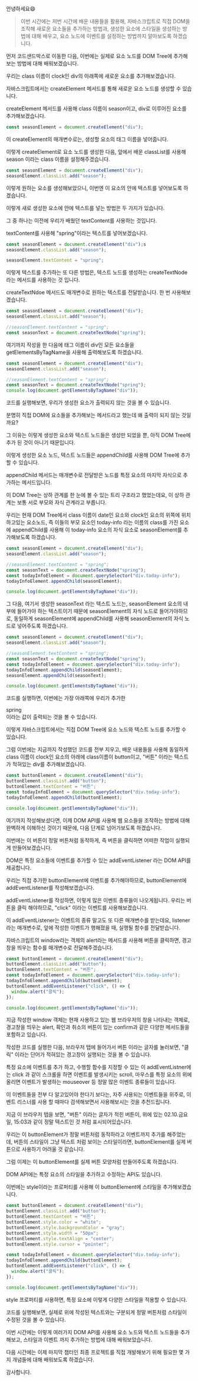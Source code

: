 안녕하세요😄

> 이번 시간에는 저번 시간에 배운 내용들을 활용해, 자바스크립트로 직접 DOM을 조작해 새로운 요소들을 추가하는 방법과, 생성한 요소에 스타일을 생성하는 방법에 대해 배우고, 요소 노드에 이벤트를 설정하는 방법까지 알아보도록 하겠습니다.

먼저 코드샌드박스로 이동한 다음, 이번에는 실제로 요소 노드를 DOM Tree에 추가해보는 방법에 대해 배워보겠습니다.

우리는 class 이름이 clock인 div의 아래쪽에 새로운 요소를 추가해보겠습니다.

자바스크립트에서는 createElement 메서드를 통해 새로운 요소 노드를 생성할 수 있습니다.

createElement 메서드를 사용해 class 이름이 season이고, div로 이루어진 요소를 추가해보겠습니다.

```js
const seasonElement = document.createElement("div");
```

이 createElement의 매개변수로는, 생성할 요소의 태그 이름을 넣어줍니다.

이렇게 createElement로 요소 노드를 생성한 다음, 앞에서 배운 classList를 사용해 season 이라는 class 이름을 설정해주겠습니다.

```js
const seasonElement = document.createElement("div");
seasonElement.classList.add("season");
```

이렇게 원하는 요소를 생성해보았으니, 이번엔 이 요소의 안에 텍스트를 넣어보도록 하겠습니다.

이렇게 새로 생성한 요소에 안에 텍스트를 넣는 방법은 두 가지가 있습니다.

그 중 하나는 이전에 우리가 배웠던 textContent를 사용하는 것입니다.

textContent를 사용해 "spring"이라는 텍스트를 넣어보겠습니다.

```js
const seasonElement = document.createElement("div");s
seasonElement.classList.add("season");

seasonElement.textContent = "spring";
```

이렇게 텍스트를 추가하는 또 다른 방법은, 텍스트 노드를 생성하는 createTextNode라는 메서드를 사용하는 것 입니다. 

createTextNdoe 메서드도 매개변수로 원하는 텍스트를 전달받습니다. 한 번 사용해보겠습니다.

```js
const seasonElement = document.createElement("div");
seasonElement.classList.add("season");

//seasonElement.textContent = "spring";
const seasonText = document.createTextNode("spring");
```

여기까지 작성을 한 다음에 태그 이름이 div인 모든 요소들을 getElementsByTagName을 사용해 출력해보도록 하겠습니다.

```js
const seasonElement = document.createElement("div");
seasonElement.classList.add("season");

//seasonElement.textContent = "spring";
const seasonText = document.createTextNode("spring");
console.log(document.getElementsByTagName("div"));
```

코드를 실행해보면, 우리가 생성한 요소가 출력되지 않는 것을 볼 수 있습니다.

분명히 직접 DOM에 요소들을 추가해보는 메서드라고 했는데 왜 출력이 되지 않는 것일까요?

그 이유는 이렇게 생성한 요소와 텍스트 노드들은 생성만 되었을 뿐, 아직 DOM Tree에 추가 된 것이 아니기 때문입니다.

이렇게 생성한 요소 노드, 텍스트 노드들은 appendChild를 사용해 DOM Tree에 추가할 수 있습니다.

appendChild 메서드는 매개변수로 전달받은 노드를 특정 요소의 마지막 자식으로 추가하는 메서드입니다.

이 DOM Tree는 상하 관계를 한 눈에 볼 수 있는 트리 구조라고 했었는데요, 이 상하 관계는 보통 서로 부모와 자식 관계라고 부릅니다.

우리는 현재 DOM Tree에서 class 이름이 date인 요소와 clock인 요소의 위쪽에 위치하고있는 요소노드, 즉 이들의 부모 요소인 today-info 라는 이름의 class를 가진 요소에 appendChild를 사용해 이 today-info 요소의 자식 요소로 seasonElement를 추가해보도록 하겠습니다.

```js
const seasonElement = document.createElement("div");
seasonElement.classList.add("season");

//seasonElement.textContent = "spring";
const seasonText = document.createTextNode("spring");
const todayInfoElement = document.querySelector("div.today-info");
todayInfoElement.appendChild(seasonElement);

console.log(document.getElementsByTagName("div"));
```

그 다음, 여기서 생성한 seasonText 라는 텍스트 노드는, seasonElement 요소의 내부에 들어가야 하는 텍스트이기 때문에 seasonElement의 자식 노드로 들어가야하므로, 동일하게 seasonElement에 appendChild를 사용해 seasonElement의 자식 노드로 넣어주도록 하겠습니다.

```js
const seasonElement = document.createElement("div");
seasonElement.classList.add("season");

//seasonElement.textContent = "spring";
const seasonText = document.createTextNode("spring");
const todayInfoElement = document.querySelector("div.today-info");
todayInfoElement.appendChild(seasonElement);
seasonElement.appendChild(seasonText);

console.log(document.getElementsByTagName("div"));
```

코드를 실행하면, 이번에는 가장 아래쪽에 우리가 추가한 <div class="season">spring</div> 이라는 값이 출력되는 것을 볼 수 있습니다.

이렇게 자바스크립트에서는 직접 DOM Tree에 요소 노드와 텍스트 노드를 추가할 수 있습니다.

그럼 이번에는 지금까지 작성했던 코드를 전부 지우고, 배운 내용들을 사용해 동일하게 class 이름이 clock인 요소의 아래에 class이름이 button이고, "버튼" 이라는 텍스트가 적혀있는 div를 추가해보겠습니다.

```js
const buttonElement = document.createElement("div");
buttonElement.classList.add("button");
buttonElement.textContent = "버튼";
const todayInfoElement = document.querySelector("div.today-info");
todayInfoElement.appendChild(buttonElement);

console.log(document.getElementsByTagName("div"));
```

여기까지 작성해보셨다면, 이제 DOM API를 사용해 웹 요소들을 조작하는 방법에 대해 완벽하게 이해하신 것이기 때문에, 다음 단계로 넘어가보도록 하겠습니다.

이번에는 이 버튼이 정말 버튼처럼 동작하게, 즉 버튼을 클릭하면 어떠한 작업이 실행되게 만들어보겠습니다.

DOM은 특정 요소들에 이벤트를 추가할 수 있는 addEventListener 라는 DOM API를 제공합니다.

우리는 직접 추가한 buttonElement에 이벤트를 추가해야하므로, buttonElement에 addEventListener를 작성해보겠습니다.

addEventListener를 작성하면, 이렇게 많은 이벤트 종류들이 나오게됩니다. 우리는 버튼을 클릭 해야하므로, "click" 이라는 이벤트를 사용해보겠습니다.

이 addEventListener는 이벤트의 종류 말고도 또 다른 매개변수를 받는데요, listener 라는 매개변수로, 앞에 작성한 이벤트가 행해졌을 때, 실행될 함수를 전달받습니다.

자바스크립트의 window라는 객체의 alert라는 메서드를 사용해 버튼을 클릭하면, 경고창을 띄우는 함수를 매개변수로 전달해주겠습니다.

```js
const buttonElement = document.createElement("div");
buttonElement.classList.add("button");
buttonElement.textContent = "버튼";
const todayInfoElement = document.querySelector("div.today-info");
todayInfoElement.appendChild(buttonElement);
buttonElement.addEventListener("click", () => {
  window.alert("클릭");
});

console.log(document.getElementsByTagName("div"));
```

지금 작성한 window 객체는 현재 사용하고 있는 웹 브라우저의 창을 나타내는 객체로, 경고창을 띄우는 alert, 확인과 취소의 버튼이 있는 confirm과 같은 다양한 메서드들을 포함하고 있습니다.

작성한 코드를 실행한 다음, 브라우저 탭에 들어가서 버튼 이라는 글자를 눌러보면, "클릭" 이라는 단어가 적혀있는 경고창이 실행되는 것을 볼 수 있습니다.

특정 요소에 이벤트를 추가 하고, 수행할 함수를 지정할 수 있는 이 addEventListner에는 click 과 같이 스크롤을 하면 이벤트를 발생시키는 scroll, 마우스를 특정 요소의 위에 올리면 이벤트가 발생하는 mouseover 등 정말 많은 이벤트 종류들이 있습니다.

이 이벤트들을 전부 다 알고있어야 한다기 보다는, 자주 사용되는 이벤트들을 위주로, 이벤트 리스너를 사용 할 때마다 검색해보면서 사용해보시는 것을 추천드립니다.

지금 이 브라우저 탭을 보면, "버튼" 이라는 글자가 적힌 버튼이, 위에 있는 02.10.금요일, 15:03과 같이 정말 텍스트인 것 처럼 표시되어있습니다.

우리는 이 buttonElement가 정말 버튼처럼 동작하라고 이벤트까지 추가를 해주었는데, 버튼의 스타일이 그냥 텍스트 처럼 보이는 스타일이라면, buttonElement를 실제 버튼으로 사용하기 어려울 것 같습니다.

그럼 이제는 이 buttonElement를 실제 버튼 모양처럼 만들어주도록 하겠습니다.

DOM API에는 특정 요소의 스타일을 추가하고 수정하는 API도 있습니다.

이번에는 style이라는 프로퍼티를 사용해 이 buttonElement에 스타일을 추가해보겠습니다.

```js
const buttonElement = document.createElement("div");
buttonElement.classList.add("button");
buttonElement.textContent = "버튼";
buttonElement.style.color = "white";
buttonElement.style.backgroundColor = "gray";
buttonElement.style.width = "50px";
buttonElement.style.textAlign = "center";
buttonElement.style.cursor = "pointer";

const todayInfoElement = document.querySelector("div.today-info");
todayInfoElement.appendChild(buttonElement);
buttonElement.addEventListener("click", () => {
  window.alert("클릭");
});

console.log(document.getElementsByTagName("div"));
```

style 프로퍼티를 사용하면, 특정 요소에 이렇게 다양한 스타일을 적용할 수 있습니다.

코드를 실행해보면, 실제로 위에 작성된 텍스트와는 구분되게 정말 버튼처럼 스타일이 수정된 것을 볼 수 있습니다.

이번 시간에는 이렇게 여러가지 DOM API를 사용해 요소 노드와 텍스트 노드들을 추가해보고, 스타일과 이벤트 까지 추가하는 방법에 대해 배워보았습니다.

다음 시간에는 이제 마지막 챕터인 최종 프로젝트를 직접 개발해보기 위해 필요한 몇 가지 개념들에 대해 배워보도록 하겠습니다.

감사합니다.